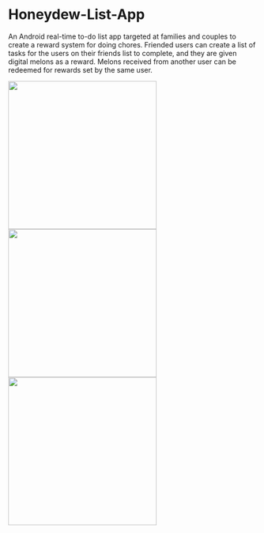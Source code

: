 # Honeydew-List-App

An Android real-time to-do list app targeted at families and couples to create a reward system for doing chores. Friended users can create a list of tasks for the users on their friends list to complete, and they are given digital melons as a reward. Melons received from another user can be redeemed for rewards set by the same user. 

<img src="https://user-images.githubusercontent.com/19920697/149840862-164f8be0-aa89-48c8-afd7-2a0078cda346.png" width="300"/> <img src="https://user-images.githubusercontent.com/19920697/149840864-c046dac9-bd30-4b12-bcce-54c6e64b0f6f.png" width="300"/> <img src="https://user-images.githubusercontent.com/19920697/149840865-03cb6e44-d734-40c3-9fcd-fb01be8fda38.png" width="300"/>
